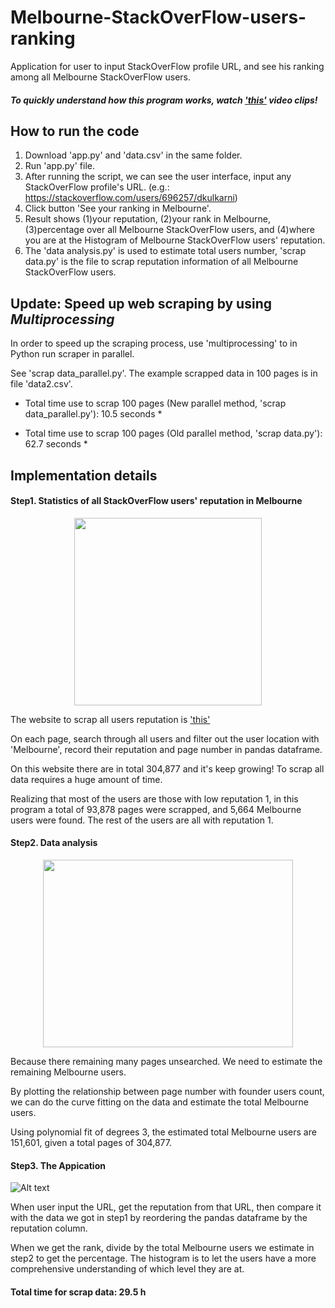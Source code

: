 # Melbourne-StackOverFlow-users-ranking
Application for user to input StackOverFlow profile URL, and see his ranking among all Melbourne StackOverFlow users.
#### _**To quickly understand how this program works, watch ['this'](https://youtu.be/hm2J23zugUU)  video clips!**_


## How to run the code
1.  Download 'app.py' and 'data.csv' in the same folder.
2.	Run 'app.py' file. 
3.	After running the script, we can see the user interface, input any StackOverFlow profile's URL. (e.g.: https://stackoverflow.com/users/696257/dkulkarni)
4.	Click button 'See your ranking in Melbourne'.
5.	Result shows (1)your reputation, (2)your rank in Melbourne, (3)percentage over all Melbourne StackOverFlow users, and (4)where you are at the Histogram of Melbourne StackOverFlow users' reputation.
6.  The 'data analysis.py' is used to estimate total users number, 'scrap data.py' is the file to scrap reputation information of all Melbourne StackOverFlow users.
## Update: Speed up web scraping by using _Multiprocessing_

In order to speed up the scraping process, use 'multiprocessing' to in Python run scraper in parallel. 

See 'scrap data_parallel.py'. The example scrapped data in 100 pages is in file 'data2.csv'.

* Total time use to scrap 100 pages (New parallel method, 'scrap data_parallel.py'): 10.5 seconds *

* Total time use to scrap 100 pages (Old parallel method, 'scrap data.py'): 62.7 seconds *

## Implementation details
#### Step1. Statistics of all StackOverFlow users' reputation in Melbourne

<div align=center><img width="300" height="300" src="https://github.com/suinaowawa/Melbourne-StackOverFlow-users-ranking/blob/master/figures/3.PNG"/></div>

The website to scrap all users reputation is ['this'](https://stackoverflow.com/users?page=%d&tab=Reputation&filter=all)

On each page, search through all users and filter out the user location with 'Melbourne', record their reputation and page number in pandas dataframe.

On this website there are in total 304,877 and it's keep growing! To scrap all data requires a huge amount of time. 

Realizing that most of the users are those with low reputation 1, in this program a total of 93,878 pages were scrapped, and 5,664 Melbourne users were found. The rest of the users are all with reputation 1.

#### Step2. Data analysis

<div align=center><img width="400" height="300" src="https://github.com/suinaowawa/Melbourne-StackOverFlow-users-ranking/blob/master/figures/2.PNG"/></div>

Because there remaining many pages unsearched. We need to estimate the remaining Melbourne users. 

By plotting the relationship between page number with founder users count, we can do the curve fitting on the data and estimate the total Melbourne users.

Using polynomial fit of degrees 3, the estimated total Melbourne users are 151,601, given a total pages of 304,877.

#### Step3. The Appication

![Alt text](https://github.com/suinaowawa/Melbourne-StackOverFlow-users-ranking/blob/master/figures/1.PNG)

When user input the URL, get the reputation from that URL, then compare it with the data we got in step1 by reordering the pandas dataframe by the reputation column.

When we get the rank, divide by the total Melbourne users we estimate in step2 to get the percentage.
The histogram is to let the users have a more comprehensive understanding of which level they are at.

#### Total time for scrap data: 29.5 h
